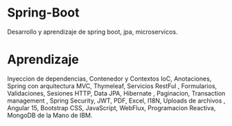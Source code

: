 ﻿# Spring-Boot

Desarrollo y aprendizaje de spring boot, jpa, microservicos.

# Aprendizaje

Inyeccion de dependencias, Contenedor y Contextos IoC,
Anotaciones, Spring con arquitectura MVC, Thymeleaf, Servicios RestFul ,
Formularios, Validaciones, Sesiones HTTP, Data JPA, Hibernate , Paginacion,
Transaction management , Spring Security, JWT, PDF, Excel,
I18N, Uploads de archivos , Angular 15, Bootstrap CSS, JavaScript, WebFlux,
Programacion Reactiva, MongoDB de la Mano de IBM.
